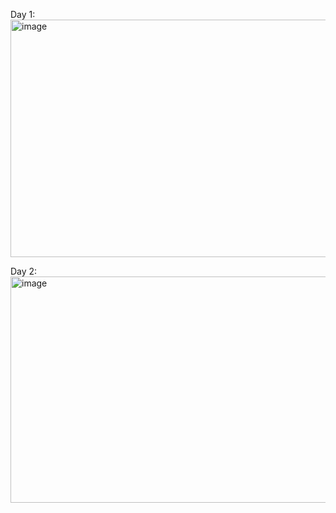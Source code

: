 Day 1: <img width="976" height="380" alt="image" src="https://github.com/user-attachments/assets/100a6649-0b8f-4757-bcf5-2fb9eb736090" />

Day 2: <img width="976" height="362" alt="image" src="https://github.com/user-attachments/assets/e209dec9-4b81-48d8-9c50-800a4625dc0b" />
